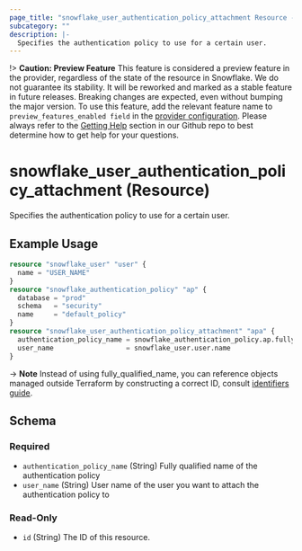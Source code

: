 ```yaml
---
page_title: "snowflake_user_authentication_policy_attachment Resource - terraform-provider-snowflake"
subcategory: ""
description: |-
  Specifies the authentication policy to use for a certain user.
---
```


!> **Caution: Preview Feature** This feature is considered a preview feature in the provider, regardless of the state of the resource in Snowflake. We do not guarantee its stability. It will be reworked and marked as a stable feature in future releases. Breaking changes are expected, even without bumping the major version. To use this feature, add the relevant feature name to `preview_features_enabled field` in the [provider configuration](https://registry.terraform.io/providers/Snowflake-Labs/snowflake/latest/docs#schema). Please always refer to the [Getting Help](https://github.com/Snowflake-Labs/terraform-provider-snowflake?tab=readme-ov-file#getting-help) section in our Github repo to best determine how to get help for your questions.

# snowflake_user_authentication_policy_attachment (Resource)

Specifies the authentication policy to use for a certain user.

## Example Usage

```terraform
resource "snowflake_user" "user" {
  name = "USER_NAME"
}
resource "snowflake_authentication_policy" "ap" {
  database = "prod"
  schema   = "security"
  name     = "default_policy"
}
resource "snowflake_user_authentication_policy_attachment" "apa" {
  authentication_policy_name = snowflake_authentication_policy.ap.fully_qualified_name
  user_name                  = snowflake_user.user.name
}
```

-> **Note** Instead of using fully_qualified_name, you can reference objects managed outside Terraform by constructing a correct ID, consult [identifiers guide](../guides/identifiers#new-computed-fully-qualified-name-field-in-resources).
<!-- TODO(SNOW-1634854): include an example showing both methods-->

<!-- schema generated by tfplugindocs -->
## Schema

### Required

- `authentication_policy_name` (String) Fully qualified name of the authentication policy
- `user_name` (String) User name of the user you want to attach the authentication policy to

### Read-Only

- `id` (String) The ID of this resource.
